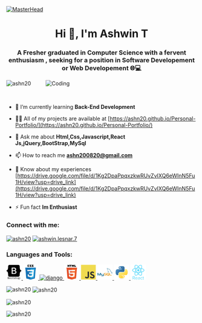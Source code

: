 [![MasterHead](https://stock.adobe.com/in/images/panorama-of-a-galaxy-planets-and-stars-in-space-banner-design-many-light-years-away-there-are-many-galaxies-and-nebulas-in-space-a-vast-universe-a-substantial-structure-generative-ai/559133954)](https://github.com/Ashn20)

<h1 align="center">Hi 👋, I'm Ashwin T</h1>
<h3 align="center">A Fresher graduated in Computer Science with a fervent enthusiasm , seeking for a position in Software Developement or Web Developement 🌐💻</h3>
<img img align="right" alt="Coding" width="400" src="https://gifdb.com/images/featured/hacker-lj7znezbwb0nuba4.gif">

<p align="left"> <img src="https://komarev.com/ghpvc/?username=ashn20&label=Profile%20views&color=0e75b6&style=flat" alt="ashn20" /> </p>

<p align="left"> <a href="https://twitter.com/" target="blank"><img src="https://img.shields.io/twitter/follow/?logo=twitter&style=for-the-badge" alt="" /></a> </p>

- 🌱 I’m currently learning **Back-End Development**

- 👨‍💻 All of my projects are available at [https://ashn20.github.io/Personal-Portfolio/](https://ashn20.github.io/Personal-Portfolio/)

- 💬 Ask me about **Html,Css,Javascript,React Js,jQuery,BootStrap,MySql**

- 📫 How to reach me **ashn200820@gmail.com**

- 📄 Know about my experiences [https://drive.google.com/file/d/1Kg2DpaPpqxzkwRUvZvIXQ6eWInN5Fu1H/view?usp=drive_link](https://drive.google.com/file/d/1Kg2DpaPpqxzkwRUvZvIXQ6eWInN5Fu1H/view?usp=drive_link)

- ⚡ Fun fact **Im Enthusiast**

<h3 align="left">Connect with me:</h3>
<p align="left">
<a href="https://linkedin.com/in/ashn20" target="blank"><img align="center" src="https://raw.githubusercontent.com/rahuldkjain/github-profile-readme-generator/master/src/images/icons/Social/linked-in-alt.svg" alt="ashn20" height="30" width="40" /></a>
<a href="https://fb.com/ashwin.lesnar.7" target="blank"><img align="center" src="https://raw.githubusercontent.com/rahuldkjain/github-profile-readme-generator/master/src/images/icons/Social/facebook.svg" alt="ashwin.lesnar.7" height="30" width="40" /></a>
</p>

<h3 align="left">Languages and Tools:</h3>
<p align="left"> <a href="https://getbootstrap.com" target="_blank" rel="noreferrer"> <img src="https://raw.githubusercontent.com/devicons/devicon/master/icons/bootstrap/bootstrap-plain-wordmark.svg" alt="bootstrap" width="40" height="40"/> </a> <a href="https://www.w3schools.com/css/" target="_blank" rel="noreferrer"> <img src="https://raw.githubusercontent.com/devicons/devicon/master/icons/css3/css3-original-wordmark.svg" alt="css3" width="40" height="40"/> </a> <a href="https://www.djangoproject.com/" target="_blank" rel="noreferrer"> <img src="https://cdn.worldvectorlogo.com/logos/django.svg" alt="django" width="40" height="40"/> </a> <a href="https://www.w3.org/html/" target="_blank" rel="noreferrer"> <img src="https://raw.githubusercontent.com/devicons/devicon/master/icons/html5/html5-original-wordmark.svg" alt="html5" width="40" height="40"/> </a> <a href="https://developer.mozilla.org/en-US/docs/Web/JavaScript" target="_blank" rel="noreferrer"> <img src="https://raw.githubusercontent.com/devicons/devicon/master/icons/javascript/javascript-original.svg" alt="javascript" width="40" height="40"/> </a> <a href="https://www.mysql.com/" target="_blank" rel="noreferrer"> <img src="https://raw.githubusercontent.com/devicons/devicon/master/icons/mysql/mysql-original-wordmark.svg" alt="mysql" width="40" height="40"/> </a> <a href="https://www.python.org" target="_blank" rel="noreferrer"> <img src="https://raw.githubusercontent.com/devicons/devicon/master/icons/python/python-original.svg" alt="python" width="40" height="40"/> </a> <a href="https://reactjs.org/" target="_blank" rel="noreferrer"> <img src="https://raw.githubusercontent.com/devicons/devicon/master/icons/react/react-original-wordmark.svg" alt="react" width="40" height="40"/> </a> </p>

<p><img align="left" src="https://github-readme-stats.vercel.app/api/top-langs?username=ashn20&show_icons=true&locale=en&layout=compact" alt="ashn20" /></p>

<p>&nbsp;<img align="center" src="https://github-readme-stats.vercel.app/api?username=ashn20&show_icons=true&locale=en" alt="ashn20" /></p>

<p><img align="center" src="https://github-readme-streak-stats.herokuapp.com/?user=ashn20&" alt="ashn20" /></p></img>

<p align="left"> <img src="https://komarev.com/ghpvc/?username=ashn20&label=Profile%20views&color=0e75b6&style=flat" alt="ashn20" /> </p>

<p align="left"> <a href="https://twitter.com/" target="blank"><img src="https://img.shields.io/twitter/follow/?logo=twitter&style=for-the-badge" alt="" /></a> </p>






